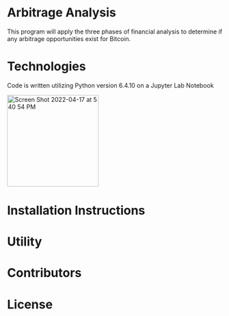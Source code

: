 # Arbitrage Analysis
This program will apply the three phases of financial analysis to determine if any arbitrage opportunities exist for Bitcoin.

# Technologies
Code is written utilizing Python version 6.4.10 on a Jupyter Lab Notebook

<img width="214" alt="Screen Shot 2022-04-17 at 5 40 54 PM" src="https://user-images.githubusercontent.com/101614932/163738409-2ef06bef-d065-40e5-90bf-9db659b880bd.png">

# Installation Instructions

# Utility

# Contributors

# License
